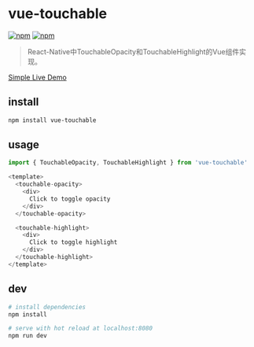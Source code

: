 # vue-touchable

[![npm](https://img.shields.io/npm/v/vue-touchable.svg?maxAge=2592000?style=flat-square)]()
[![npm](https://img.shields.io/npm/dt/vue-touchable.svg?maxAge=2592000?style=flat-square)]()

> React-Native中TouchableOpacity和TouchableHighlight的Vue组件实现。

[Simple Live Demo](https://graysheeep.github.io/vue-touchable/)

## install

``` bash
npm install vue-touchable
```

## usage

``` js
import { TouchableOpacity, TouchableHighlight } from 'vue-touchable'

<template>
  <touchable-opacity>
    <div>
      Click to toggle opacity
    </div>
  </touchable-opacity>

  <touchable-highlight>
    <div>
      Click to toggle highlight
    </div>
  </touchable-highlight>
</template>
```

## dev

``` bash
# install dependencies
npm install

# serve with hot reload at localhost:8080
npm run dev
```
